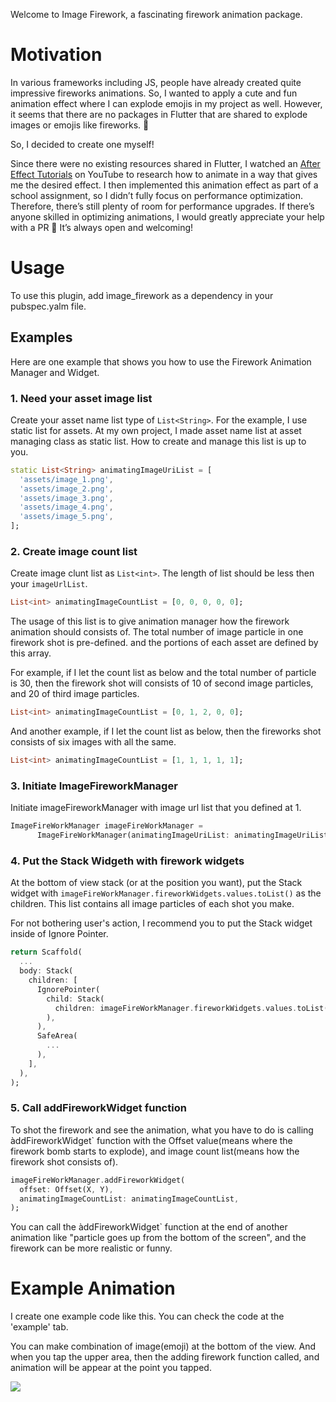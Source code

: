 Welcome to Image Firework, a fascinating firework animation package.

# Motivation
In various frameworks including JS, people have already created quite impressive fireworks animations. So, I wanted to apply a cute and fun animation effect where I can explode emojis in my project as well. However, it seems that there are no packages in Flutter that are shared to explode images or emojis like fireworks. 🥲

So, I decided to create one myself!

Since there were no existing resources shared in Flutter, I watched an  [After Effect Tutorials](https://www.youtube.com/watch?v=tGeYQlrbdGk&t=4s) on YouTube to research how to animate in a way that gives me the desired effect. I then implemented this animation effect as part of a school assignment, so I didn’t fully focus on performance optimization. Therefore, there’s still plenty of room for performance upgrades. If there’s anyone skilled in optimizing animations, I would greatly appreciate your help with a PR 🥰 It’s always open and welcoming!


# Usage
To use this plugin, add ìmage_firework as a dependency in your pubspec.yalm file.

## Examples
Here are one example that shows you how to use the Firework Animation Manager and Widget.

### 1. Need your asset image list
Create your asset name list type of `List<String>`. For the example, I use static list for assets. At my own project, I made asset name list at asset managing class as static list. How to create and manage this list is up to you.

```dart
static List<String> animatingImageUriList = [
  'assets/image_1.png',
  'assets/image_2.png',
  'assets/image_3.png',
  'assets/image_4.png',
  'assets/image_5.png',
];
```
### 2. Create image count list
Create image clunt list as `List<int>`. The length of list should be less then your `imageUrlList`. 

```dart
List<int> animatingImageCountList = [0, 0, 0, 0, 0];
```

The usage of this list is to give animation manager how the firework animation should consists of. The total number of image particle in one firework shot is pre-defined. and the portions of each asset are defined by this array.

For example, if I let the count list as below and the total number of particle is 30, then the firework shot will consists of 10 of second image particles, and 20 of third image particles.
```dart
List<int> animatingImageCountList = [0, 1, 2, 0, 0];
```

And another example, if I let the count list as below, then the fireworks shot consists of six images with all the same.
```dart
List<int> animatingImageCountList = [1, 1, 1, 1, 1];
```

### 3. Initiate ImageFireworkManager
Initiate imageFireworkManager with image url list that you defined at 1.
```dart
ImageFireWorkManager imageFireWorkManager =
      ImageFireWorkManager(animatingImageUriList: animatingImageUriList);
```

### 4. Put the Stack Widgeth with firework widgets
At the bottom of view stack (or at the position you want), put the Stack widget with `imageFireWorkManager.fireworkWidgets.values.toList()` as the children. This list contains all image particles of each shot you make. 

For not bothering user's action, I recommend you to put the Stack widget inside of Ignore Pointer.
```dart
return Scaffold(
  ...
  body: Stack(
    children: [
      IgnorePointer(
        child: Stack(
          children: imageFireWorkManager.fireworkWidgets.values.toList(),
        ),
      ),
      SafeArea(
        ...
      ),
    ],
  ),
);
```

### 5. Call addFireworkWidget function
To shot the firework and see the animation, what you have to do is calling àddFireworkWidget` function with the Offset value(means where the firework bomb starts to explode), and image count list(means how the firework shot consists of).
```dart
imageFireWorkManager.addFireworkWidget(
  offset: Offset(X, Y),
  animatingImageCountList: animatingImageCountList,
);
```

You can call the àddFireworkWidget` function at the end of another animation like "particle goes up from the bottom of the screen", and the firework can be more realistic or funny.

# Example Animation
I create one example code like this. You can check the code at the 'example' tab. 

You can make combination of image(emoji) at the bottom of the view. And when you tap the upper area, then the adding firework function called, and animation will be appear at the point you tapped.

![](https://github.com/sm-amoled/flutter_image_firework_package/blob/main/assets/image_firework_gif.gif?raw=tru)


